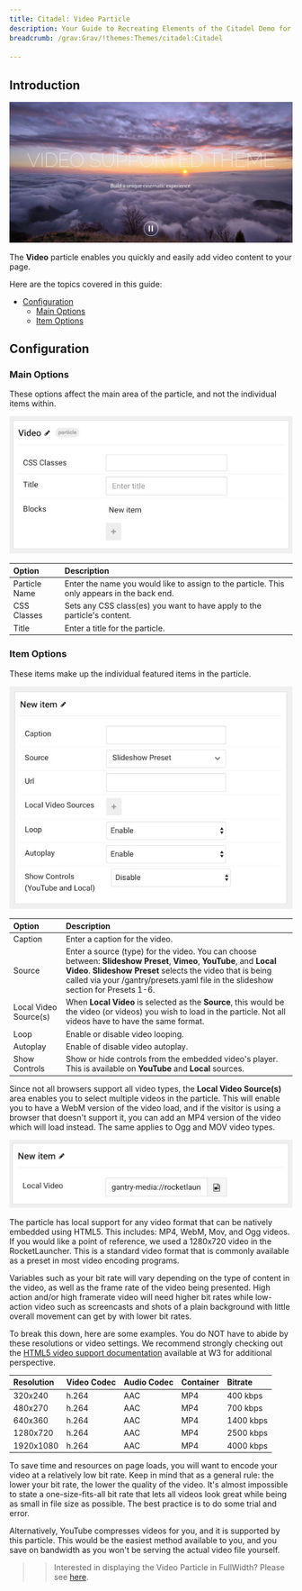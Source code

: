 ```yaml
---
title: Citadel: Video Particle
description: Your Guide to Recreating Elements of the Citadel Demo for Grav
breadcrumb: /grav:Grav/!themes:Themes/citadel:Citadel

---
```


## Introduction

![](assets/particle_video1.jpeg)

The **Video** particle enables you quickly and easily add video content to your page.

Here are the topics covered in this guide:

* [Configuration](#configuration)
    - [Main Options](#main-options)
    - [Item Options](#item-options)

## Configuration

### Main Options 

These options affect the main area of the particle, and not the individual items within.

![](assets/particle_video2.jpeg)

| Option        | Description                                                                                 |
| :-----        | :-----                                                                                      |
| Particle Name | Enter the name you would like to assign to the particle. This only appears in the back end. |
| CSS Classes   | Sets any CSS class(es) you want to have apply to the particle's content.                    |
| Title         | Enter a title for the particle.                                                             |

### Item Options

These items make up the individual featured items in the particle.

![](assets/particle_video3.jpeg)

| Option                | Description                                                                                                                                                            |
| :-----                | :-----                                                                                                                                                                 |
| Caption               | Enter a caption for the video.                                                                                                                                         |
| Source                | Enter a source (type) for the video. You can choose between: **Slideshow Preset**, **Vimeo**, **YouTube**, and **Local Video**. **Slideshow Preset** selects the video that is being called via your /gantry/presets.yaml file in the slideshow section for Presets 1-6.                                        |
| Local Video Source(s) | When **Local Video** is selected as the **Source**, this would be the video (or videos) you wish to load in the particle. Not all videos have to have the same format. |
| Loop                  | Enable or disable video looping.                                                                                                                                       |
| Autoplay              | Enable of disable video autoplay.                                                                                                                                      |
| Show Controls         | Show or hide controls from the embedded video's player. This is available on **YouTube** and **Local** sources.                                                        |

Since not all browsers support all video types, the **Local Video Source(s)** area enables you to select multiple videos in the particle. This will enable you to have a WebM version of the video load, and if the visitor is using a browser that doesn't support it, you can add an MP4 version of the video which will load instead. The same applies to Ogg and MOV video types.

![](assets/particle_video4.jpg)

The particle has local support for any video format that can be natively embedded using HTML5. This includes: MP4, WebM, Mov, and Ogg videos. If you would like a point of reference, we used a 1280x720 video in the RocketLauncher. This is a standard video format that is commonly available as a preset in most video encoding programs.

Variables such as your bit rate will vary depending on the type of content in the video, as well as the frame rate of the video being presented. High action and/or high framerate video will need higher bit rates while low-action video such as screencasts and shots of a plain background with little overall movement can get by with lower bit rates.

To break this down, here are some examples. You do NOT have to abide by these resolutions or video settings. We recommend strongly checking out the [HTML5 video support documentation](http://www.w3schools.com/html/html5_video.asp) available at W3 for additional perspective.

| Resolution | Video Codec | Audio Codec | Container | Bitrate   |
| :-----     | :-----      | :-----      | :-----    | :-----    |
| 320x240    | h.264       | AAC         | MP4       | 400 kbps  |
| 480x270    | h.264       | AAC         | MP4       | 700 kbps  |
| 640x360    | h.264       | AAC         | MP4       | 1400 kbps |
| 1280x720   | h.264       | AAC         | MP4       | 2500 kbps |
| 1920x1080  | h.264       | AAC         | MP4       | 4000 kbps |

To save time and resources on page loads, you will want to encode your video at a relatively low bit rate. Keep in mind that as a general rule: the lower your bit rate, the lower the quality of the video. It's almost impossible to state a one-size-fits-all bit rate that lets all videos look great while being as small in file size as possible. The best practice is to do some trial and error.

Alternatively, YouTube compresses videos for you, and it is supported by this particle. This would be the easiest method available to you, and you save on bandwidth as you won't be serving the actual video file yourself.

>> Interested in displaying the Video Particle in FullWidth? Please see [here](fullwidth_video.md).

